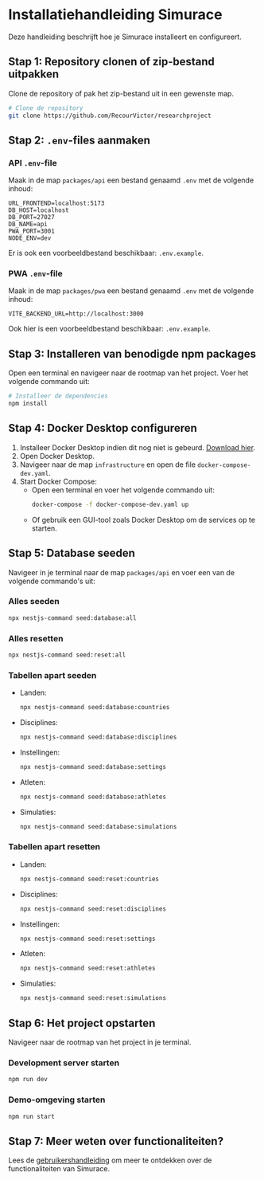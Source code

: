 # Installatiehandleiding Simurace

Deze handleiding beschrijft hoe je Simurace installeert en configureert.

## Stap 1: Repository clonen of zip-bestand uitpakken
Clone de repository of pak het zip-bestand uit in een gewenste map.

```bash
# Clone de repository
git clone https://github.com/RecourVictor/researchproject
```

## Stap 2: `.env`-files aanmaken
### API `.env`-file
Maak in de map `packages/api` een bestand genaamd `.env` met de volgende inhoud:

```env
URL_FRONTEND=localhost:5173
DB_HOST=localhost
DB_PORT=27027
DB_NAME=api
PWA_PORT=3001
NODE_ENV=dev
```
Er is ook een voorbeeldbestand beschikbaar: `.env.example`.

### PWA `.env`-file
Maak in de map `packages/pwa` een bestand genaamd `.env` met de volgende inhoud:

```env
VITE_BACKEND_URL=http://localhost:3000
```
Ook hier is een voorbeeldbestand beschikbaar: `.env.example`.

## Stap 3: Installeren van benodigde npm packages
Open een terminal en navigeer naar de rootmap van het project. Voer het volgende commando uit:

```bash
# Installeer de dependencies
npm install
```

## Stap 4: Docker Desktop configureren
1. Installeer Docker Desktop indien dit nog niet is gebeurd. [Download hier](https://www.docker.com/products/docker-desktop).
2. Open Docker Desktop.
3. Navigeer naar de map `infrastructure` en open de file `docker-compose-dev.yaml`.
4. Start Docker Compose:
   - Open een terminal en voer het volgende commando uit:
     ```bash
     docker-compose -f docker-compose-dev.yaml up
     ```
   - Of gebruik een GUI-tool zoals Docker Desktop om de services op te starten.

## Stap 5: Database seeden
Navigeer in je terminal naar de map `packages/api` en voer een van de volgende commando's uit:

### Alles seeden
```bash
npx nestjs-command seed:database:all
```

### Alles resetten
```bash
npx nestjs-command seed:reset:all
```

### Tabellen apart seeden
- Landen:
  ```bash
  npx nestjs-command seed:database:countries
  ```
- Disciplines:
  ```bash
  npx nestjs-command seed:database:disciplines
  ```
- Instellingen:
  ```bash
  npx nestjs-command seed:database:settings
  ```
- Atleten:
  ```bash
  npx nestjs-command seed:database:athletes
  ```
- Simulaties:
  ```bash
  npx nestjs-command seed:database:simulations
  ```

### Tabellen apart resetten
- Landen:
  ```bash
  npx nestjs-command seed:reset:countries
  ```
- Disciplines:
  ```bash
  npx nestjs-command seed:reset:disciplines
  ```
- Instellingen:
  ```bash
  npx nestjs-command seed:reset:settings
  ```
- Atleten:
  ```bash
  npx nestjs-command seed:reset:athletes
  ```
- Simulaties:
  ```bash
  npx nestjs-command seed:reset:simulations
  ```

## Stap 6: Het project opstarten
Navigeer naar de rootmap van het project in je terminal.

### Development server starten
```bash
npm run dev
```

### Demo-omgeving starten
```bash
npm run start
```

## Stap 7: Meer weten over functionaliteiten?
Lees de [gebruikershandleiding](USER-MANUAL.md) om meer te ontdekken over de functionaliteiten van Simurace.
